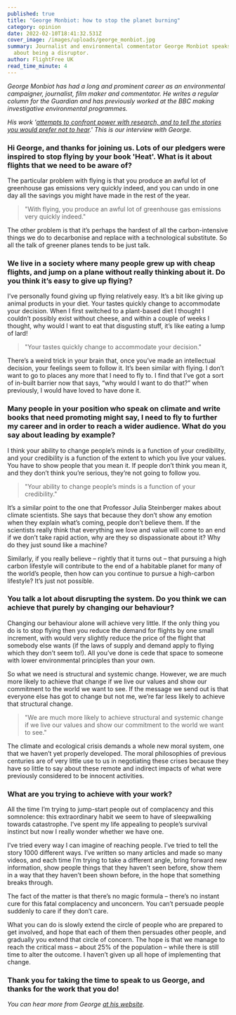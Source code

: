 ```yaml
---
published: true
title: "George Monbiot: how to stop the planet burning"
category: opinion
date: 2022-02-10T18:41:32.531Z
cover_image: /images/uploads/george_monbiot.jpg
summary: Journalist and environmental commentator George Monbiot speaks to us
  about being a disruptor.
author: FlightFree UK
read_time_minute: 4
---
```

*George Monbiot has had a long and prominent career as an environmental campaigner, journalist, film maker and commentator. He writes a regular column for the Guardian and has previously worked at the BBC making investigative environmental programmes.*

*His work '[attempts to confront power with research, and to tell the stories you would prefer not to hear](https://www.monbiot.com/about/introduction-on-trying-to-be-less-wrong/).' This is our interview with George.*

### Hi George, and thanks for joining us. Lots of our pledgers were inspired to stop flying by your book 'Heat'. What is it about flights that we need to be aware of?

The particular problem with flying is that you produce an awful lot of greenhouse gas emissions very quickly indeed, and you can undo in one day all the savings you might have made in the rest of the year. 

> "With flying, you produce an awful lot of greenhouse gas emissions very quickly indeed."

The other problem is that it’s perhaps the hardest of all the carbon-intensive things we do to decarbonise and replace with a technological substitute. So all the talk of greener planes tends to be just talk.

### We live in a society where many people grew up with cheap flights, and jump on a plane without really thinking about it. Do you think it’s easy to give up flying? 

I’ve personally found giving up flying relatively easy. It’s a bit like giving up animal products in your diet. Your tastes quickly change to accommodate your decision. When I first switched to a plant-based diet I thought I couldn’t possibly exist without cheese, and within a couple of weeks I thought, why would I want to eat that disgusting stuff, it’s like eating a lump of lard! 

> "Your tastes quickly change to accommodate your decision."

There’s a weird trick in your brain that, once you’ve made an intellectual decision, your feelings seem to follow it. It’s been similar with flying. I don’t want to go to places any more that I need to fly to. I find that I’ve got a sort of in-built barrier now that says, “why would I want to do that?” when previously, I would have loved to have done it. 

### Many people in your position who speak on climate and write books that need promoting might say, I need to fly to further my career and in order to reach a wider audience. What do you say about leading by example? 

I think your ability to change people’s minds is a function of your credibility, and your credibility is a function of the extent to which you live your values. You have to show people that you mean it. If people don’t think you mean it, and they don’t think you’re serious, they’re not going to follow you. 

> "Your ability to change people’s minds is a function of your credibility."

It’s a similar point to the one that Professor Julia Steinberger makes about climate scientists. She says that because they don’t show any emotion when they explain what’s coming, people don’t believe them. If the scientists really think that everything we love and value will come to an end if we don’t take rapid action, why are they so dispassionate about it? Why do they just sound like a machine? 

Similarly, if you really believe – rightly that it turns out – that pursuing a high carbon lifestyle will contribute to the end of a habitable planet for many of the world’s people, then how can you continue to pursue a high-carbon lifestyle? It’s just not possible. 

### You talk a lot about disrupting the system. Do you think we can achieve that purely by changing our behaviour? 

Changing our behaviour alone will achieve very little. If the only thing you do is to stop flying then you reduce the demand for flights by one small increment, with would very slightly reduce the price of the flight that somebody else wants (if the laws of supply and demand apply to flying which they don’t seem to!). All you’ve done is cede that space to someone with lower environmental principles than your own. 

So what we need is structural and systemic change. However, we are much more likely to achieve that change if we live our values and show our commitment to the world we want to see. If the message we send out is that everyone else has got to change but not me, we’re far less likely to achieve that structural change. 

> "We are much more likely to achieve structural and systemic change if we live our values and show our commitment to the world we want to see."

The climate and ecological crisis demands a whole new moral system, one that we haven’t yet properly developed. The moral philosophies of previous centuries are of very little use to us in negotiating these crises because they have so little to say about these remote and indirect impacts of what were previously considered to be innocent activities.

### What are you trying to achieve with your work?

All the time I’m trying to jump-start people out of complacency and this somnolence: this extraordinary habit we seem to have of sleepwalking towards catastrophe. I’ve spent my life appealing to people’s survival instinct but now I really wonder whether we have one.  

I’ve tried every way I can imagine of reaching people. I’ve tried to tell the story 1000 different ways. I’ve written so many articles and made so many videos, and each time I’m trying to take a different angle, bring forward new information, show people things that they haven’t seen before, show them in a way that they haven’t been shown before, in the hope that something breaks through. 

The fact of the matter is that there’s no magic formula – there’s no instant cure for this fatal complacency and unconcern. You can’t persuade people suddenly to care if they don’t care. 

What you can do is slowly extend the circle of people who are prepared to get involved, and hope that each of them then persuades other people, and gradually you extend that circle of concern. The hope is that we manage to reach the critical mass – about 25% of the population – while there is still time to alter the outcome. I haven’t given up all hope of implementing that change. 

### Thank you for taking the time to speak to us George, and thanks for the work that you do!

*You can hear more from George [at his website](https://www.monbiot.com/).*